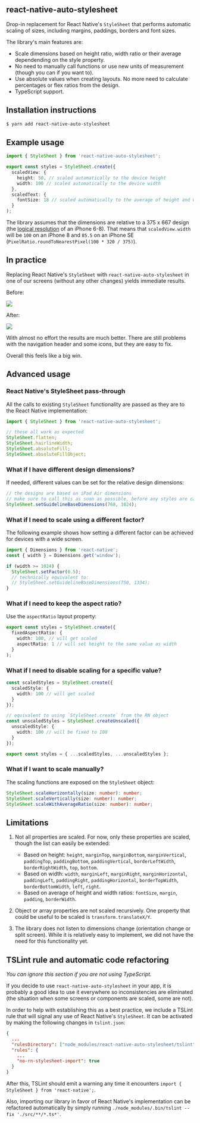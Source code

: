 ## react-native-auto-stylesheet

Drop-in replacement for React Native's `StyleSheet` that performs automatic scaling of sizes, including margins, paddings, borders and font sizes.

The library's main features are:

- Scale dimensions based on height ratio, width ratio or their average dependending on the style property.
- No need to manually call functions or use new units of measurement (though you can if you want to).
- Use absolute values when creating layouts. No more need to calculate percentages or flex ratios from the design.
- TypeScript support.

## Installation instructions

```bash
$ yarn add react-native-auto-stylesheet
```

## Example usage

```typescript
import { StyleSheet } from 'react-native-auto-stylesheet';

export const styles = StyleSheet.create({
  scaledView: {
    height: 50, // scaled automatically to the device height
    width: 100 // scaled automatically to the device width
  },
  scaledText: {
    fontSize: 18 // scaled automatically to the average of height and width ratios
  }
);
```

The library assumes that the dimensions are relative to a 375 x 667 design (the [logical resolution](http://iosres.com/) of an iPhone 6-8). That means that `scaledView.width` will be `100` on an iPhone 8 and `85.5` on an iPhone SE (`PixelRatio.roundToNearestPixel(100 * 320 / 375)`).

## In practice

Replacing React Native's `StyleSheet` with `react-native-auto-stylesheet` in one of our screens (without any other changes) yields immediate results.

Before:

![](https://s3-eu-west-1.amazonaws.com/stylesheet-screenshots/before.png)

After:

![](https://s3-eu-west-1.amazonaws.com/stylesheet-screenshots/after.png)

With almost no effort the results are much better. There are still problems with the navigation header and some icons, but they are easy to fix.

Overall this feels like a big win.

## Advanced usage

### React Native's StyleSheet pass-through

All the calls to existing `StyleSheet` functionality are passed as they are to the React Native implementation:

```typescript
import { StyleSheet } from 'react-native-auto-stylesheet';

// these all work as expected
StyleSheet.flatten;
StyleSheet.hairlineWidth;
StyleSheet.absoluteFill;
StyleSheet.absoluteFillObject;
```

### What if I have different design dimensions?

If needed, different values can be set for the relative design dimensions:

```typescript
// the designs are based on iPad Air dimensions
// make sure to call this as soon as possible, before any styles are calculated
StyleSheet.setGuidelineBaseDimensions(768, 1024);
```

### What if I need to scale using a different factor?

The following example shows how setting a different factor can be achieved for devices with a wide screen.

```typescript
import { Dimensions } from 'react-native';
const { width } = Dimensions.get('window');

if (width >= 1024) {
  StyleSheet.setFactor(0.5);
  // technically equivalent to:
  // StyleSheet.setGuidelineBaseDimensions(750, 1334);
}
```

### What if I need to keep the aspect ratio?

Use the `aspectRatio` layout property:

```typescript
export const styles = StyleSheet.create({
  fixedAspectRatio: {
    width: 100, // will get scaled
    aspectRatio: 1 // will set height to the same value as width
  }
);
```

### What if I need to disable scaling for a specific value?

```typescript
const scaledStyles = StyleSheet.create({
  scaledStyle: {
    width: 100 // will get scaled
  }
});

// equivalent to using `StyleSheet.create` from the RN object
const unscaledStyles = StyleSheet.createUnscaled({
  unscaledStyle: {
    width: 100 // will be fixed to 100
  }
});

export const styles = { ...scaledStyles, ...unscaledStyles };
```

### What if I want to scale manually?

The scaling functions are exposed on the `StyleSheet` object:

```typescript
StyleSheet.scaleHorizontally(size: number): number;
StyleSheet.scaleVertically(size: number): number;
StyleSheet.scaleWithAverageRatio(size: number): number;
```

## Limitations

1.  Not all properties are scaled. For now, only these properties are scaled, though the list can easily be extended:

    - Based on height: `height`, `marginTop`, `marginBottom`, `marginVertical`, `paddingTop`, `paddingBottom`, `paddingVertical`, `borderLeftWidth`, `borderRightWidth`, `top`, `bottom`.
    - Based on width: `width`, `marginLeft`, `marginRight`, `marginHorizontal`, `paddingLeft`, `paddingRight`, `paddingHorizontal`, `borderTopWidth`, `borderBottomWidth`, `left`, `right`.
    - Based on average of height and width ratios: `fontSize`, `margin`, `padding`, `borderWidth`.

1.  Object or array properties are not scaled recursively. One property that could be useful to be scaled is `transform.translateX/Y`.
1.  The library does not listen to dimensions change (orientation change or split screen). While it is relatively easy to implement, we did not have the need for this functionality yet.

## TSLint rule and automatic code refactoring

_You can ignore this section if you are not using TypeScript._

If you decide to use `react-native-auto-stylesheet` in your app, it is probably a good idea to use it everywhere so inconsistencies are eliminated (the situation when some screens or components are scaled, some are not).

In order to help with establishing this as a best practice, we include a TSLint rule that will signal any use of React Native's `StyleSheet`. It can be activated by making the following changes in `tslint.json`:

```json
{
  ...
  "rulesDirectory": ["node_modules/react-native-auto-stylesheet/tslint"],
  "rules": {
    ...
    "no-rn-stylesheet-import": true
  }
}
```

After this, TSLint should emit a warning any time it encounters `import { StyleSheet } from 'react-native';`.

Also, importing our library in favor of React Native's implementation can be refactored automatically by simply running `./node_modules/.bin/tslint --fix './src/**/*.ts*'`.
